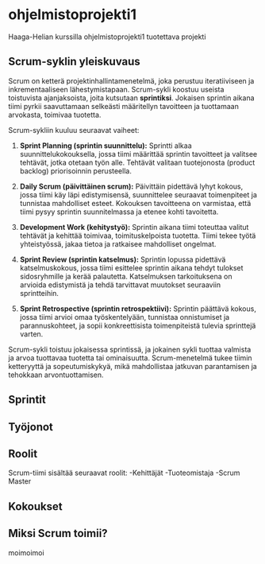 # ohjelmistoprojekti1
Haaga-Helian kurssilla ohjelmistoprojekti1 tuotettava projekti

## Scrum-syklin yleiskuvaus

Scrum on ketterä projektinhallintamenetelmä, joka perustuu iteratiiviseen ja inkrementaaliseen lähestymistapaan. Scrum-sykli koostuu useista toistuvista ajanjaksoista, joita kutsutaan **sprintiksi**. Jokaisen sprintin aikana tiimi pyrkii saavuttamaan selkeästi määritellyn tavoitteen ja tuottamaan arvokasta, toimivaa tuotetta.

Scrum-sykliin kuuluu seuraavat vaiheet:

1. **Sprint Planning (sprintin suunnittelu):** Sprintti alkaa suunnittelukokouksella, jossa tiimi määrittää sprintin tavoitteet ja valitsee tehtävät, jotka otetaan työn alle. Tehtävät valitaan tuotejonosta (product backlog) priorisoinnin perusteella.

2. **Daily Scrum (päivittäinen scrum):** Päivittäin pidettävä lyhyt kokous, jossa tiimi käy läpi edistymisensä, suunnittelee seuraavat toimenpiteet ja tunnistaa mahdolliset esteet. Kokouksen tavoitteena on varmistaa, että tiimi pysyy sprintin suunnitelmassa ja etenee kohti tavoitetta.

3. **Development Work (kehitystyö):** Sprintin aikana tiimi toteuttaa valitut tehtävät ja kehittää toimivaa, toimituskelpoista tuotetta. Tiimi tekee työtä yhteistyössä, jakaa tietoa ja ratkaisee mahdolliset ongelmat.

4. **Sprint Review (sprintin katselmus):** Sprintin lopussa pidettävä katselmuskokous, jossa tiimi esittelee sprintin aikana tehdyt tulokset sidosryhmille ja kerää palautetta. Katselmuksen tarkoituksena on arvioida edistymistä ja tehdä tarvittavat muutokset seuraaviin sprintteihin.

5. **Sprint Retrospective (sprintin retrospektiivi):** Sprintin päättävä kokous, jossa tiimi arvioi omaa työskentelyään, tunnistaa onnistumiset ja parannuskohteet, ja sopii konkreettisista toimenpiteistä tulevia sprinttejä varten.

Scrum-sykli toistuu jokaisessa sprintissä, ja jokainen sykli tuottaa valmista ja arvoa tuottavaa tuotetta tai ominaisuutta. Scrum-menetelmä tukee tiimin ketteryyttä ja sopeutumiskykyä, mikä mahdollistaa jatkuvan parantamisen ja tehokkaan arvontuottamisen.


## Sprintit

## Työjonot

## Roolit
Scrum-tiimi sisältää seuraavat roolit:
-Kehittäjät
-Tuoteomistaja
-Scrum Master

## Kokoukset

## Miksi Scrum toimii?
moimoimoi


